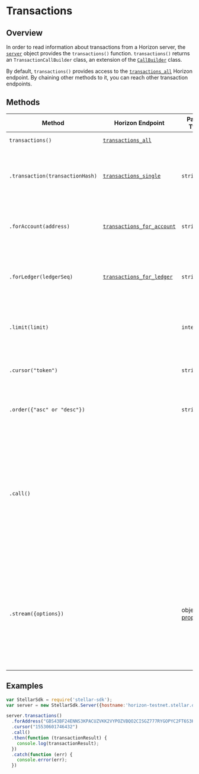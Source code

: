 # Transactions

## Overview

In order to read information about transactions from a Horizon server, the [`server`](./server.md) object provides the `transactions()` function. `transactions()` returns an `TransactionCallBuilder` class, an extension of the [`CallBuilder`](./call_builder.md) class.

By default, `transactions()` provides access to the [`transactions_all`](https://stellar.org/developers/reference/horizon/transactions-all.md) Horizon endpoint.  By chaining other methods to it, you can reach other transaction endpoints.

## Methods

| Method | Horizon Endpoint | Param Type | Description |
| --- | --- | --- | --- |
| `transactions()` | [`transactions_all`](https://stellar.org/developers/reference/horizon/transactions-all.md) |  | Access all transactions. |
| `.transaction(transactionHash)` | [`transactions_single`](https://stellar.org/developers/reference/horizon/transactions-single.md) | `string` | Pass in the hash of the transaction you're interested in to access its details. |
| `.forAccount(address)` | [`transactions_for_account`](https://stellar.org/developers/reference/horizon/transactions-for-account.md) | `string` | Pass in the address of a particular account to access its transactions. |
| `.forLedger(ledgerSeq)` | [`transactions_for_ledger`](https://stellar.org/developers/reference/horizon/transactions-for-ledger.md) | `string` | Pass in the ledger sequence of a particular ledger to access its transactions. |
| `.limit(limit)` | | `integer` | Limits the number of returned resources to the given `limit`.|
| `.cursor("token")` | | `string` | Return only resources after the given paging token. |
| `.order({"asc" or "desc"})` | | `string` |  Order the returned collection in "asc" or "desc" order. |
| `.call()` | | | Triggers a HTTP Request to the Horizon server based on the builder's current configuration.  Returns a `Promise` that resolves to the server's response.  For more on `Promise`, see [these docs](https://developer.mozilla.org/en-US/docs/Web/JavaScript/Reference/Global_Objects/Promise).|
| `.stream({options})` | | object of [properties](https://developer.mozilla.org/en-US/docs/Web/API/EventSource#Properties) | Creates an `EventSource` that listens for incoming messages from the server.  URL based on builder's current configuration.  For more on `EventSource`, see [these docs](https://developer.mozilla.org/en-US/docs/Web/API/EventSource). |

## Examples

```js
var StellarSdk = require('stellar-sdk');
var server = new StellarSdk.Server({hostname:'horizon-testnet.stellar.org', secure:true, port:443});

server.transactions()
  .forAddress("GBS43BF24ENNS3KPACUZVKK2VYPOZVBQO2CISGZ777RYGOPYC2FT6S3K")
  .cursor("15530601746432")
  .call()
  .then(function (transactionResult) {
    console.log(transactionResult);
  })
  .catch(function (err) {
    console.error(err);
  })
```
